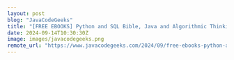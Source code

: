 ```yaml
---
layout: post
blog: "JavaCodeGeeks"
title: "[FREE EBOOKS] Python and SQL Bible, Java and Algorithmic Thinking for the Complete Beginner & Four More Best Selling Titles"
date: 2024-09-14T10:30:30Z
image: images/javacodegeeks.png
remote_url: "https://www.javacodegeeks.com/2024/09/free-ebooks-python-and-sql-bible-java-and-algorithmic-thinking-for-the-complete-beginner-four-more-best-selling-titles.html"
---
```

